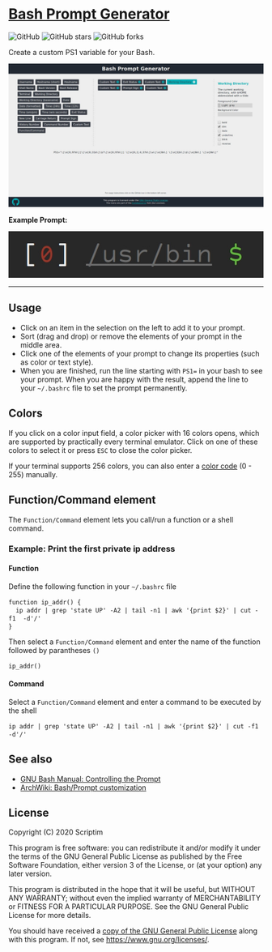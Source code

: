 # [Bash Prompt Generator](https://scriptim.github.io/bash-prompt-generator)

![GitHub](https://img.shields.io/github/license/Scriptim/bash-prompt-generator)
![GitHub stars](https://img.shields.io/github/stars/Scriptim/bash-prompt-generator?style=social)
![GitHub forks](https://img.shields.io/github/forks/Scriptim/bash-prompt-generator?style=social)

Create a custom PS1 variable for your Bash.

![Screenshot (Browser)](img/screenshot_browser.jpg "Screenshot (Browser)")

**Example Prompt:**

![Screenshot (Terminal)](img/screenshot_terminal.jpg "Screenshot (Terminal)")

---

## Usage

- Click on an item in the selection on the left to add it to your prompt.
- Sort (drag and drop) or remove the elements of your prompt in the middle area.
- Click one of the elements of your prompt to change its properties (such as color or text style).
- When you are finished, run the line starting with `PS1=` in your bash to see your prompt. When you are happy with the result, append the line to your `~/.bashrc` file to set the prompt permanently.

## Colors

If you click on a color input field, a color picker with 16 colors opens, which are supported by practically every terminal emulator. Click on one of these colors to select it or press `ESC` to close the color picker.

If your terminal supports 256 colors, you can also enter a [color code](http://misc.flogisoft.com/_media/bash/colors_format/256_colors_bg.png "Overview of all colors") (0 - 255) manually.

## Function/Command element

The `Function/Command` element lets you call/run a function or a shell command.

### Example: Print the first private ip address

#### Function

Define the following function in your `~/.bashrc` file

    function ip_addr() {
      ip addr | grep 'state UP' -A2 | tail -n1 | awk '{print $2}' | cut -f1  -d'/'
    }

Then select a `Function/Command` element and enter the name of the function followed by parantheses `()`

    ip_addr()

#### Command

Select a `Function/Command` element and enter a command to be executed by the shell

    ip addr | grep 'state UP' -A2 | tail -n1 | awk '{print $2}' | cut -f1  -d'/'

## See also

- [GNU Bash Manual: Controlling the Prompt](https://www.gnu.org/software/bash/manual/html_node/Controlling-the-Prompt.html)
- [ArchWiki: Bash/Prompt customization](https://wiki.archlinux.org/index.php/Bash/Prompt_customization)

## License

Copyright (C) 2020 Scriptim

This program is free software: you can redistribute it and/or modify it under the terms of the GNU General Public License as published by the Free Software Foundation, either version 3 of the License, or (at your option) any later version.

This program is distributed in the hope that it will be useful, but WITHOUT ANY WARRANTY; without even the implied warranty of    MERCHANTABILITY or FITNESS FOR A PARTICULAR PURPOSE.  See the GNU General Public License for more details.

You should have received a [copy of the GNU General Public License](./LICENSE) along with this program.  If not, see <https://www.gnu.org/licenses/>.
